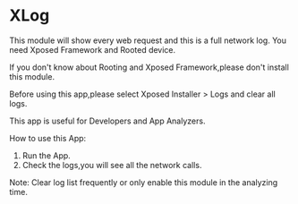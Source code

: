 # XLog
This module will show every web request and this is a full network log.
You need Xposed Framework and Rooted device.

If you don't know about Rooting and Xposed Framework,please don't install this module.


Before using this app,please select Xposed Installer > Logs and clear all logs.

This app is useful for Developers and App Analyzers.

How to use this App:
1) Run the App.
2) Check the logs,you will see all the network calls.

Note: Clear log list frequently or only enable this module in the analyzing time.
